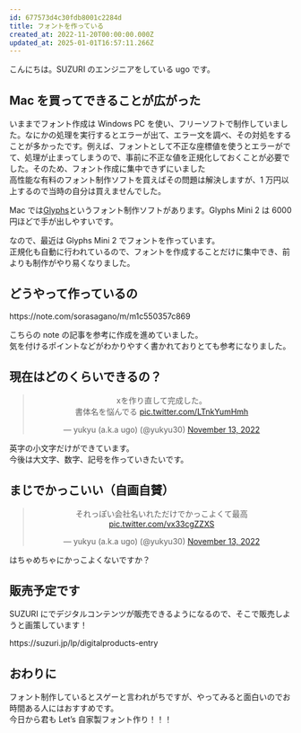 ```yaml
---
id: 677573d4c30fdb8001c2284d
title: フォントを作っている
created_at: 2022-11-20T00:00:00.000Z
updated_at: 2025-01-01T16:57:11.266Z
---
```


<p>こんにちは。SUZURI のエンジニアをしている ugo です。</p>
<h2>Mac を買ってできることが広がった</h2>
<p>いままでフォント作成は Windows PC を使い、フリーソフトで制作していました。なにかの処理を実行するとエラーが出て、エラー文を調べ、その対処をすることが多かったです。例えば、フォントとして不正な座標値を使うとエラーがでて、処理が止まってしまうので、事前に不正な値を正規化しておくことが必要でした。そのため、フォント作成に集中できずにいました<br>
高性能な有料のフォント制作ソフトを買えばその問題は解決しますが、1 万円以上するので当時の自分は買えませんでした。</p>
<p>Mac では<a href="https://glyphsapp.com/">Glyphs</a>というフォント制作ソフトがあります。Glyphs Mini 2 は 6000 円ほどで手が出しやすいです。</p>
<p>なので、最近は Glyphs Mini 2 でフォントを作っています。<br>
正規化も自動に行われているので、フォントを作成することだけに集中でき、前よりも制作がやり易くなりました。</p>
<h2>どうやって作っているの</h2>
<p>https://note.com/sorasagano/m/m1c550357c869</p>
<p>こちらの note の記事を参考に作成を進めていました。<br>
気を付けるポイントなどがわかりやすく書かれておりとても参考になりました。</p>
<h2>現在はどのくらいできるの？</h2>
<blockquote class="twitter-tweet" data-dnt="true" align="center"><p lang="ja" dir="ltr">xを作り直して完成した。<br>書体名を悩んでる <a href="https://t.co/LTnkYumHmh">pic.twitter.com/LTnkYumHmh</a></p>&mdash; yukyu (a.k.a ugo) (@yukyu30) <a href="https://twitter.com/yukyu30/status/1591777045125922818?ref_src=twsrc%5Etfw">November 13, 2022</a></blockquote>
<script async src="https://platform.twitter.com/widgets.js" charset="utf-8"></script>
<p>英字の小文字だけができています。<br>
今後は大文字、数字、記号を作っていきたいです。</p>
<h2>まじでかっこいい（自画自賛）</h2>
<blockquote class="twitter-tweet" data-dnt="true" align="center"><p lang="ja" dir="ltr">それっぽい会社名いれただけでかっこよくて最高 <a href="https://t.co/vx33cgZZXS">pic.twitter.com/vx33cgZZXS</a></p>&mdash; yukyu (a.k.a ugo) (@yukyu30) <a href="https://twitter.com/yukyu30/status/1591778794473656320?ref_src=twsrc%5Etfw">November 13, 2022</a></blockquote>
<script async src="https://platform.twitter.com/widgets.js" charset="utf-8"></script>
<p>はちゃめちゃにかっこよくないですか？</p>
<h2>販売予定です</h2>
<p>SUZURI にでデジタルコンテンツが販売できるようになるので、そこで販売しようと画策しています！</p>
<p>https://suzuri.jp/lp/digitalproducts-entry</p>
<h2>おわりに</h2>
<p>フォント制作しているとスゲーと言われがちですが、やってみると面白いのでお時間ある人にはおすすめです。<br>
今日から君も Let’s 自家製フォント作り！！！</p>
